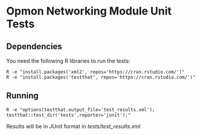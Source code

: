 # Opmon Networking Module Unit Tests
## Dependencies
You need the following R libraries to run the tests:
```
R -e "install.packages('xml2', repos='https://cran.rstudio.com/')"
R -e "install.packages('testthat', repos='https://cran.rstudio.com/')"
```

## Running
```
R -e "options(testthat.output_file='test_results.xml'); testthat::test_dir('tests',reporter='junit');"
```
Results will be in JUnit format in _tests/test_results.xml_
